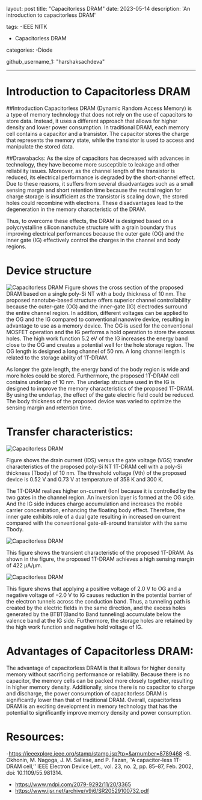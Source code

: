 layout: post
title: "Capacitorless DRAM"
date: 2023-05-14
description: 'An introduction to capacitorless DRAM'

tags:
-IEEE NITK
- Capacitorless DRAM

categories:
-Diode

github_username_1: "harshaksachdeva"
_ _ _

# Introduction to Capacitorless DRAM
##Introduction
Capacitorless DRAM (Dynamic Random Access Memory) is a type of memory technology that does not rely on the use of capacitors to store data. Instead, it uses a different approach that allows for higher density and lower power consumption. In traditional DRAM, each memory cell contains a capacitor and a transistor. The capacitor stores the charge that represents the memory state, while the transistor is used to access and manipulate the stored data.

##Drawabacks:
As the size of capacitors has decreased with advances in technology, they have become more susceptible to leakage and other reliability issues. Moreover, as the channel length of the transistor is reduced, its electrical performance is degraded by the short-channel effect.
 Due to these reasons, it suffers from several disadvantages such as a small sensing margin and short retention time because the neutral region for charge storage is insufficient as the transistor is scaling down, the stored holes could recombine with electrons. These disadvantages lead to the degeneration in the memory characteristic of the DRAM.
 
Thus, to overcome these effects, the DRAM is designed based on  a polycrystalline silicon nanotube structure with a grain boundary thus improving electrical performances because the outer gate (OG) and the inner gate (IG) effectively control the charges in the channel and body regions.

# Device structure
<!-- Adding images : -->
![Capacitorless DRAM](/blog/assets/img/Images/cross-sectional-view.jpg)
Figure shows the cross section of the proposed DRAM based on a single poly-Si NT with a body thickness of 10 nm. The proposed nanotube-based structure offers superior channel controllability because the outer-gate (OG) and the inner-gate (IG) electrodes surround the entire channel region. In addition, different voltages can be applied to the OG and the IG compared to conventional nanowire device, resulting in advantage to use as a memory device. The OG is used for the conventional MOSFET operation and the IG performs a hold operation to store the excess holes.
The high work function 5.2 eV of the IG increases the energy band close to the OG and creates a potential well for the hole storage region. The OG length is designed a long channel of 50 nm. A long channel length is related to the storage ability of 1T-DRAM. 

As longer the gate length, the energy band of the body region is wide and more holes could be stored. Furthermore, the proposed 1T-DRAM cell contains underlap of 10 nm. The underlap structure used in the IG is designed to improve the memory characteristics of the proposed 1T-DRAM. By using the underlap, the effect of the gate electric field could be reduced.
The body thickness of the proposed device was varied to optimize the sensing margin and retention time.
# Transfer characteristics:
<!-- Adding images : -->
![Capacitorless DRAM](/blog/assets/img/Images/transfer-characteristics.jpg)

Figure shows the drain current (IDS) versus the gate voltage (VGS) transfer characteristics of the proposed poly-Si NT 1T-DRAM cell with a poly-Si thickness (Tbody) of 10 nm. The threshold voltage (Vth) of the proposed device is 0.52 V and 0.73 V at temperature of 358 K and 300 K. 

The 1T-DRAM realizes higher on-current (Ion) because it is controlled by the two gates in the channel region. An inversion layer is formed at the OG side. And the IG side induces charge accumulation and increases the mobile carrier concentration, enhancing the floating body effect. Therefore, the inner gate exhibits role of a dual gate resulting in increased on current compared
with the conventional gate-all-around transistor with the same Tbody.

<!-- Adding images : -->
![Capacitorless DRAM](/blog/assets/img/Images/transient-characteristics.jpg)

This figure shows the transient characteristic of the proposed 1T-DRAM. As shown in the figure, the proposed 1T-DRAM achieves a high sensing margin of 422 µA/µm. 

<!-- Adding images : -->
![Capacitorless DRAM](/blog/assets/img/Images/energy-band-diagram.jpg)

This figure shows that applying a positive voltage of 2.0 V to OG and a negative voltage of −2.0 V to IG causes reduction in the potential barrier of the electron tunnels across the conduction band. Thus, a tunneling path is created by the electric fields in the same direction, and the excess holes generated by the BTBT(Band to Band tunneling) accumulate below the valence band
at the IG side. Furthermore, the storage holes are retained by the high work function and negative hold voltage of IG.

# Advantages of Capacitorless DRAM: 
The advantage of capacitorless DRAM is that it allows for higher density memory without sacrificing performance or reliability. Because there is no capacitor, the memory cells can be packed more closely together, resulting in higher memory density. Additionally, since there is no capacitor to charge and discharge, the power consumption of capacitorless DRAM is significantly lower than that of traditional DRAM. Overall, capacitorless DRAM is an exciting development in memory technology that has the potential to significantly improve memory density and power consumption.

# Resources:
-https://ieeexplore.ieee.org/stamp/stamp.jsp?tp=&arnumber=8789468
-S. Okhonin, M. Nagoga, J. M. Sallese, and P. Fazan, ‘‘A capacitor-less
1T-DRAM cell,’’ IEEE Electron Device Lett., vol. 23, no. 2, pp. 85–87,
Feb. 2002, doi: 10.1109/55.981314.
- https://www.mdpi.com/2079-9292/11/20/3365
- https://www.ijsr.net/archive/v9i6/SR20529100732.pdf


